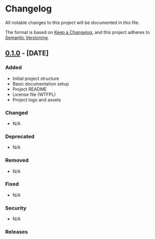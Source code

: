 # Changelog

All notable changes to this project will be documented in this file.

The format is based on [Keep a Changelog](https://keepachangelog.com/en/1.0.0/),
and this project adheres to [Semantic Versioning](https://semver.org/spec/v2.0.0.html).

## [0.1.0] - [DATE]

### Added

- Initial project structure
- Basic documentation setup
- Project README
- License file (WTFPL)
- Project logo and assets

### Changed

- N/A

### Deprecated

- N/A

### Removed

- N/A

### Fixed

- N/A

### Security

- N/A

### Releases

[0.1.0]: https://github.com/username/repository/releases/tag/v0.1.0
